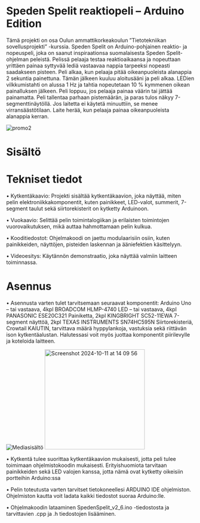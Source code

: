 # Speden Spelit reaktiopeli – Arduino Edition

Tämä projekti on osa Oulun ammattikorkeakoulun ”Tietotekniikan sovellusprojekti” -kurssia.  Speden Spelit on Arduino-pohjainen reaktio- ja nopeuspeli, joka on saanut inspiraationsa suomalaisesta Speden Spelit-ohjelman peleistä. Pelissä pelaaja testaa reaktioaikaansa ja nopeuttaan yrittäen painaa syttyvää lediä vastaavaa nappia tarpeeksi nopeasti saadakseen pisteen. Peli alkaa, kun pelaaja pitää oikeanpuoleista alanappia 2 sekuntia painettuna. Tämän jälkeen kuuluu aloitusääni ja peli alkaa. LEDien vilkkumistahti on alussa 1 Hz ja tahtia nopeutetaan 10 % kymmenen oikean painalluksen jälkeen. Peli loppuu, jos pelaaja painaa väärin tai jättää painamatta. Peli tallentaa parhaan pistemäärän, ja paras tulos näkyy 7-segmenttinäytöllä. Jos laitetta ei käytetä minuuttiin, se menee virransäästötilaan. Laite herää, kun pelaaja painaa oikeanpuoleista alanappia kerran.

![promo2](https://github.com/user-attachments/assets/f8ad9e48-5bbe-4b00-b72d-6d8116a723de)

# Sisältö

# Tekniset tiedot
•	Kytkentäkaavio: Projekti sisältää kytkentäkaavion, joka näyttää, miten pelin elektroniikkakomponentit, kuten painikkeet, LED-valot, summerit, 7-segment taulut sekä siirtorekisterit on kytketty Arduinoon. 

•	Vuokaavio: Selittää pelin toimintalogiikan ja erilaisten toimintojen vuorovaikutuksen, mikä auttaa hahmottamaan pelin kulkua.


•	Kooditiedostot: Ohjelmakoodi on jaettu modulaarisiin osiin, kuten painikkeiden, näyttöjen, pisteiden laskennan ja ääniefektien käsittelyyn.

•	Videoesitys: Käytännön demonstraatio, joka näyttää valmiin laitteen toiminnassa.

# Asennus
•	Asennusta varten tulet tarvitsemaan seuraavat komponentit: Arduino Uno – tai vastaava, 4kpl BROADCOM HLMP-4740 LED – tai vastaava, 4kpl PANASONIC ESE20C321 Painiketta, 2kpl KINGBRIGHT SC52-11EWA 7-segment näyttöä, 2kpl TEXAS INSTRUMENTS SN74HC595N Siirtorekisteriä, Crowtail KAIUTIN, tarvittava määrä hyppylankoja, vastuksia sekä riittävän ison kytkentäalustan. Halutessasi voit myös juottaa komponentit piirilevylle ja koteloida laitteen.

![Mediasisältö](https://github.com/user-attachments/assets/0fc59c87-1206-473f-9d1a-f863519c6c72)
<img width="268" alt="Screenshot 2024-10-11 at 14 09 56" src="https://github.com/user-attachments/assets/fc799035-19d4-499e-88e8-967aa2689f7c">


•	Kytkentä tulee suorittaa kytkentäkaavion mukaisesti, jotta peli tulee toimimaan ohjelmistokoodin mukaisesti. Erityishuomiota tarvitaan painikkeiden sekä LED valojen kanssa, jotta nämä ovat kytketty oikeisiin portteihin Arduino:ssa

•	Pelin toteutusta varten tarvitset tietokoneellesi ARDUINO IDE ohjelmiston. Ohjelmiston kautta voit ladata kaikki tiedostot suoraa Arduino:lle.

•	Ohjelmakoodin lataaminen SpedenSpelit_v2_6.ino -tiedostosta ja tarvittavien .cpp ja .h tiedostojen lisääminen.
